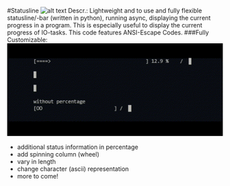 #Statusline
![alt text](https://raw.githubusercontent.com/d2tsb/gifs/main/statusline/Unbenanntes%20Video%20(2).gif)
Descr.: Lightweight and to use and fully flexible statusline/-bar (written in python), 
  running async, displaying the current progress in a program. This is especially 
  useful to display the current progress of IO-tasks. This code features ANSI-Escape
  Codes.
###Fully Customizable:
![alt text](https://raw.githubusercontent.com/d2tsb/gifs/main/statusline/Unbenanntes%20Video%20(5).gif)
- additional status information in percentage
- add spinning column (wheel)
- vary in length 
- change character (ascii) representation
- more to come!